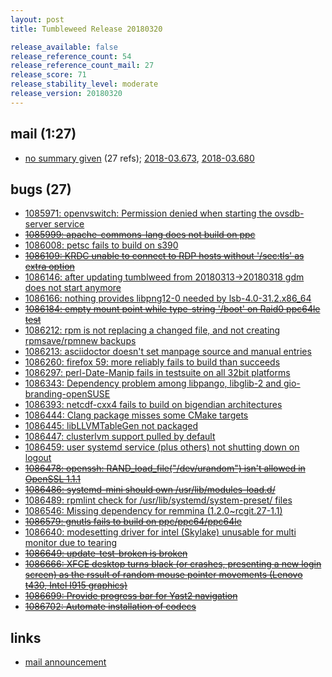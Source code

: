 ```yaml
---
layout: post
title: Tumbleweed Release 20180320

release_available: false
release_reference_count: 54
release_reference_count_mail: 27
release_score: 71
release_stability_level: moderate
release_version: 20180320
---
```


## mail (1:27)

- [no summary given](https://lists.opensuse.org/opensuse-factory/2018-03/msg00589.html) (27 refs); [2018-03.673](https://lists.opensuse.org/opensuse-factory/2018-03/msg00673.html), [2018-03.680](https://lists.opensuse.org/opensuse-factory/2018-03/msg00680.html)

## bugs (27)

<!--more-->

- [1085971: openvswitch: Permission denied when starting the ovsdb-server service](https://bugzilla.opensuse.org/show_bug.cgi?id=1085971)
- ~~[1085999: apache-commons-lang does not build on ppc](https://bugzilla.opensuse.org/show_bug.cgi?id=1085999)~~
- [1086008: petsc fails to build on s390](https://bugzilla.opensuse.org/show_bug.cgi?id=1086008)
- ~~[1086109: KRDC unable to connect to RDP hosts without '/sec:tls' as extra option](https://bugzilla.opensuse.org/show_bug.cgi?id=1086109)~~
- [1086146: after updating tumblweed from 20180313->20180318 gdm does not start anymore](https://bugzilla.opensuse.org/show_bug.cgi?id=1086146)
- [1086166: nothing provides libpng12-0 needed by lsb-4.0-31.2.x86_64](https://bugzilla.opensuse.org/show_bug.cgi?id=1086166)
- ~~[1086184: empty mount point while type-string '/boot' on Raid0 ppc64le test](https://bugzilla.opensuse.org/show_bug.cgi?id=1086184)~~
- [1086212: rpm is not replacing a changed file, and not creating rpmsave/rpmnew backups](https://bugzilla.opensuse.org/show_bug.cgi?id=1086212)
- [1086213: asciidoctor doesn't set manpage source and manual entries](https://bugzilla.opensuse.org/show_bug.cgi?id=1086213)
- [1086260: firefox 59: more reliably fails to build than succeeds](https://bugzilla.opensuse.org/show_bug.cgi?id=1086260)
- [1086297: perl-Date-Manip fails in testsuite on all 32bit platforms](https://bugzilla.opensuse.org/show_bug.cgi?id=1086297)
- [1086343: Dependency problem among libpango, libglib-2 and gio-branding-openSUSE](https://bugzilla.opensuse.org/show_bug.cgi?id=1086343)
- [1086393: netcdf-cxx4 fails to build on bigendian architectures](https://bugzilla.opensuse.org/show_bug.cgi?id=1086393)
- [1086444: Clang package misses some CMake targets](https://bugzilla.opensuse.org/show_bug.cgi?id=1086444)
- [1086445: libLLVMTableGen not packaged](https://bugzilla.opensuse.org/show_bug.cgi?id=1086445)
- [1086447: clusterlvm support pulled by default](https://bugzilla.opensuse.org/show_bug.cgi?id=1086447)
- [1086459: user systemd service (plus others) not shutting down on logout](https://bugzilla.opensuse.org/show_bug.cgi?id=1086459)
- ~~[1086478: openssh: RAND_load_file("/dev/urandom") isn't allowed in OpenSSL 1.1.1](https://bugzilla.opensuse.org/show_bug.cgi?id=1086478)~~
- ~~[1086486: systemd-mini should own /usr/lib/modules-load.d/](https://bugzilla.opensuse.org/show_bug.cgi?id=1086486)~~
- [1086489: rpmlint check for /usr/lib/systemd/system-preset/ files](https://bugzilla.opensuse.org/show_bug.cgi?id=1086489)
- [1086546: Missing dependency for remmina (1.2.0~rcgit.27-1.1)](https://bugzilla.opensuse.org/show_bug.cgi?id=1086546)
- ~~[1086579: gnutls fails to build on ppc/ppc64/ppc64le](https://bugzilla.opensuse.org/show_bug.cgi?id=1086579)~~
- [1086640: modesetting driver for intel (Skylake) unusable for multi monitor due to tearing](https://bugzilla.opensuse.org/show_bug.cgi?id=1086640)
- ~~[1086649: update-test-broken is broken](https://bugzilla.opensuse.org/show_bug.cgi?id=1086649)~~
- ~~[1086666: XFCE desktop turns black (or crashes, presenting a new login screen) as the rssult of random mouse pointer movements (Lenovo t430, Intel I915 graphics)](https://bugzilla.opensuse.org/show_bug.cgi?id=1086666)~~
- ~~[1086699: Provide progress bar for Yast2 navigation](https://bugzilla.opensuse.org/show_bug.cgi?id=1086699)~~
- ~~[1086702: Automate installation of codecs](https://bugzilla.opensuse.org/show_bug.cgi?id=1086702)~~



## links

- [mail announcement](https://lists.opensuse.org/opensuse-factory/2018-03/msg00580.html)
